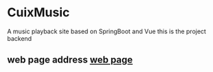 # CuixMusic
A music playback site based on SpringBoot and Vue 
this is the project backend
## web page address [web page](https://github.com/x1uc/CuixMusic_Web)
